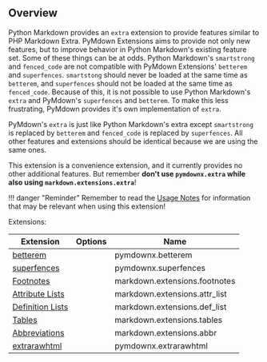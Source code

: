 ## Overview
Python Markdown provides an `extra` extension to provide features similar to PHP Markdown Extra.  PyMdown Extensions aims to provide not only new features, but to improve behavior in Python Markdown's existing feature set.  Some of these things can be at odds.  Python Markdown's `smartstrong` and `fenced_code` are not compatible with PyMdown Extensions' `betterem` and `superfences`.  `smartstong` should never be loaded at the same time as `betterem`, and `superfences` should not be loaded at the same time as `fenced_code`.  Because of this, it is not possible to use Python Markdown's `extra` and PyMdown's `superfences` and `betterem`. To make this less frustrating, PyMdown provides it's own implementation of `extra`.

PyMdown's `extra` is just like Python Markdown's extra except `smartstrong` is replaced by `betterem` and `fenced_code` is replaced by `superfences`.  All other features and extensions should be identical because we are using the same ones.

This extension is a convenience extension, and it currently provides no other additional features.  But remember **don't use `pymdownx.extra` while also using `markdown.extensions.extra`**!

!!! danger "Reminder"
    Remember to read the [Usage Notes](../usage_notes.md) for information that may be relevant when using this extension!

Extensions:

| Extension | Options | Name   |
|-----------|---------|--------|
| [betterem](./betterem.md)                                                              | | pymdownx.betterem |
| [superfences](./superfences.md)                                                        | | pymdownx.superfences |
| [Footnotes](https://pythonhosted.org/Markdown/extensions/footnotes.html)               | | markdown.extensions.footnotes |
| [Attribute Lists](https://pythonhosted.org/Markdown/extensions/attr_list.html)         | | markdown.extensions.attr_list |
| [Definition Lists](https://pythonhosted.org/Markdown/extensions/definition_lists.html) | | markdown.extensions.def_list |
| [Tables](https://pythonhosted.org/Markdown/extensions/tables.html)                     | | markdown.extensions.tables |
| [Abbreviations](https://pythonhosted.org/Markdown/extensions/abbreviations.html)       | | markdown.extensions.abbr |
| [extrarawhtml](./extrarawhtml.md)                                                      | | pymdownx.extrarawhtml |
